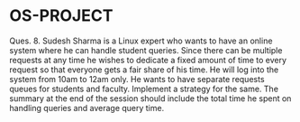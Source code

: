 # OS-PROJECT
Ques. 8. Sudesh Sharma is a Linux expert who wants to have an online system where he can  handle student queries. Since there can be multiple requests at any time he wishes to dedicate a  fixed amount of time to every request so that everyone gets a fair share of his time. He will log  into the system from 10am to 12am only. He wants to have separate requests queues for students  and faculty. Implement a strategy for the same. The summary at the end of the session should  include the total time he spent on handling queries and average query time.
